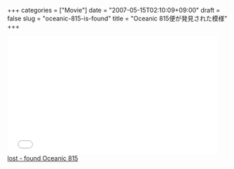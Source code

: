 +++
categories = ["Movie"]
date = "2007-05-15T02:10:09+09:00"
draft = false
slug = "oceanic-815-is-found"
title = "Oceanic 815便が発見された模様"
+++

<iframe frameborder="0" width="480" height="270" src="//www.dailymotion.com/embed/video/x1xrhc" allowfullscreen></iframe><br /><a href="http://www.dailymotion.com/video/x1xrhc_lost-found-oceanic-815_news" target="_blank">lost - found Oceanic 815</a>
